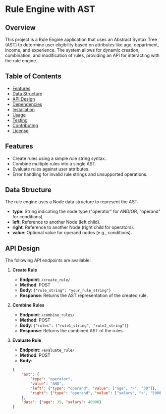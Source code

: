 # Rule Engine with AST

## Overview
This project is a Rule Engine application that uses an Abstract Syntax Tree (AST) to determine user eligibility based on attributes like age, department, income, and experience. The system allows for dynamic creation, combination, and modification of rules, providing an API for interacting with the rule engine.

## Table of Contents
- [Features](#features)
- [Data Structure](#data-structure)
- [API Design](#api-design)
- [Dependencies](#dependencies)
- [Installation](#installation)
- [Usage](#usage)
- [Testing](#testing)
- [Contributing](#contributing)
- [License](#license)

## Features
- Create rules using a simple rule string syntax.
- Combine multiple rules into a single AST.
- Evaluate rules against user attributes.
- Error handling for invalid rule strings and unsupported operations.

## Data Structure
The rule engine uses a Node data structure to represent the AST:
- **type**: String indicating the node type ("operator" for AND/OR, "operand" for conditions).
- **left**: Reference to another Node (left child).
- **right**: Reference to another Node (right child for operators).
- **value**: Optional value for operand nodes (e.g., conditions).

## API Design
The following API endpoints are available:
1. **Create Rule**
   - **Endpoint**: `/create_rule/`
   - **Method**: POST
   - **Body**: `{"rule_string": "your_rule_string"}`
   - **Response**: Returns the AST representation of the created rule.

2. **Combine Rules**
   - **Endpoint**: `/combine_rules/`
   - **Method**: POST
   - **Body**: `{"rules": ["rule1_string", "rule2_string"]}`
   - **Response**: Returns the combined AST of the rules.

3. **Evaluate Rule**
   - **Endpoint**: `/evaluate_rule/`
   - **Method**: POST
   - **Body**: 
   ```json
   {
       "ast": {
           "type": "operator",
           "value": "AND",
           "left": {"type": "operand", "value": ["age", ">", "30"]},
           "right": {"type": "operand", "value": ["salary", "<", "50000"]}
       },
       "data": {"age": 35, "salary": 40000}
   }
